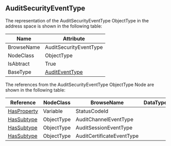 <!-- objecttype -->
## AuditSecurityEventType
The representation of the AuditSecurityEventType ObjectType in the address space is shown in the following table:  

|Name|Attribute|
|---|---|
|BrowseName|AuditSecurityEventType|
|NodeClass|ObjectType|
|IsAbtract|True|
|BaseType|[AuditEventType](../../../Part5/ObjectTypes/AuditEventType/readme.md)|

The references from the AuditSecurityEventType ObjectType Node are shown in the following table:  

|Reference|NodeClass|BrowseName|DataType|TypeDefinition|ModellingRule|
|---|---|---|---|---|---|
|[HasProperty](../../../Part3/ReferenceTypes/HasProperty/readme.md)|Variable|StatusCodeId||[PropertyType](../../Part5/VariableTypes/PropertyType/readme.md)|[Optional](../../Objects/Optional/readme.md)|
|[HasSubtype](../../../Part3/ReferenceTypes/HasSubtype/readme.md)|ObjectType|AuditChannelEventType||||
|[HasSubtype](../../../Part3/ReferenceTypes/HasSubtype/readme.md)|ObjectType|AuditSessionEventType||||
|[HasSubtype](../../../Part3/ReferenceTypes/HasSubtype/readme.md)|ObjectType|AuditCertificateEventType||||

